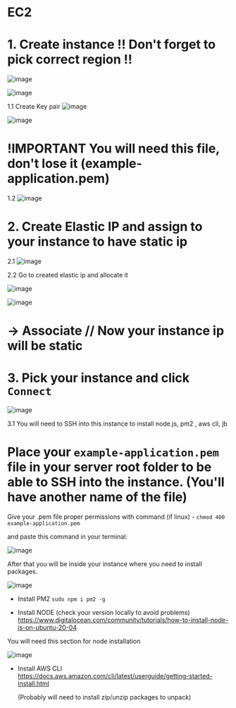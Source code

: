 # EC2


# 1. Create instance !! Don't forget to pick correct region !! 

 ![image](https://github.com/Flowerinno/deploy-guide/assets/93313212/0764a1b7-8907-4c76-a208-bdad14ee20b8)
   
 ![image](https://github.com/Flowerinno/deploy-guide/assets/93313212/e9e6db86-6d5a-401e-aad1-122949783741)

 
  1.1 Create Key pair 
      ![image](https://github.com/Flowerinno/deploy-guide/assets/93313212/bd433d29-6402-4555-a5af-f5c69830b5a0)
  
  ![image](https://github.com/Flowerinno/deploy-guide/assets/93313212/1b6daf65-4dae-46e2-aec8-eab6ab3dfa40)


  # !IMPORTANT You will need this file, don't lose it (example-application.pem)

  1.2 ![image](https://github.com/Flowerinno/deploy-guide/assets/93313212/5ed0872f-623f-46b3-9a3b-706b96f97c73)

# 2. Create Elastic IP and assign to your instance to have static ip

  2.1 ![image](https://github.com/Flowerinno/deploy-guide/assets/93313212/79855e9a-4e39-4d0f-a26a-e6f2c0911cd3)

  2.2 Go to created elastic ip and allocate it

  ![image](https://github.com/Flowerinno/deploy-guide/assets/93313212/f29af3a2-846e-40fe-b6f8-b84be1e952a3)

  ![image](https://github.com/Flowerinno/deploy-guide/assets/93313212/395227cb-4749-433d-98e5-0618fe6597f3)

  # -> Associate // Now your instance ip will be static

# 3. Pick your instance and click `Connect` 

  ![image](https://github.com/Flowerinno/deploy-guide/assets/93313212/16cb8f36-be7d-43fe-a168-d78ef6d59934)

   3.1 You will need to SSH into this instance to install node.js, pm2 , aws cli, jb

  # Place your `example-application.pem` file in your server root folder to be able to SSH into the instance. (You'll have another name of the file)

  Give your .pem file proper permissions with command (if linux) - `chmod 400 example-application.pem`

  and paste this command in your terminal: 
  
  ![image](https://github.com/Flowerinno/deploy-guide/assets/93313212/b0d2576f-c05d-4837-a4b6-a91a7f6b607d)

  After that you will be inside your instance where you need to install packages.

  ![image](https://github.com/Flowerinno/deploy-guide/assets/93313212/25f4ec62-1c2b-452d-b00c-10f6b4b6bc22)

  - Install PM2 `sudo npm i pm2 -g`
    
  - Install NODE (check your version locally to avoid problems) https://www.digitalocean.com/community/tutorials/how-to-install-node-js-on-ubuntu-20-04

  You will need this section for node installation

  ![image](https://github.com/Flowerinno/deploy-guide/assets/93313212/1d3a6610-c732-42fe-a32f-3c4dca789307)

  - Install AWS CLI  https://docs.aws.amazon.com/cli/latest/userguide/getting-started-install.html
    
    (Probably will need to install zip/unzip packages to unpack)

  

    


  

  
  

  
